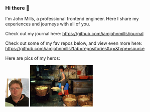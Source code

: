 ### Hi there 👋

I'm John Mills, a professional frontend engineer. Here I share my experiences and journeys with all of you. 

Check out my journal here: https://github.com/iamjohnmills/journal

Check out some of my fav repos below, and view even more here: https://github.com/iamjohnmills?tab=repositories&q=&type=source

Here are pics of my heros:

<img src="https://raw.githubusercontent.com/iamjohnmills/iamjohnmills/main/Gabe_newell.jpeg" title="Gabe Newell #1 hero man" width="75" />

<img src="https://raw.githubusercontent.com/iamjohnmills/iamjohnmills/main/2ab2973ccdae292c39_Girard_006_KWC_foodfactory_001.jpeg" title="Kowloon City fish balls guy" width="200" />
